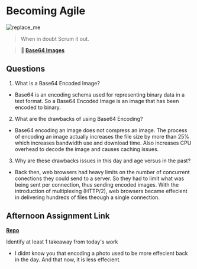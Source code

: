 # Becoming Agile

![replace_me](https://codeworks.blob.core.windows.net/public/assets/img/illustrations/placeholder.svg)

> When in doubt Scrum it out.

> **📖 [Base64 Images](https://codeworksacademy.com/fs-student-guide/resources/wk8-9/06-Base64)**

## Questions

1. What is a Base64 Encoded Image?
- Base64 is an encoding schema used for representing binary data in a text format. So a Base64 Encoded Image is an image that has been encoded to binary. 

2. What are the drawbacks of using Base64 Encoding?
- Base64 encoding an image does not compress an image. The process of encoding an image actually increases the file size by more than 25% which increases bandwidth use and download time. Also increases CPU overhead to decode the image and causes caching issues. 

3. Why are these drawbacks issues in this day and age versus in the past?
- Back then, web browsers had heavy limits on the number of concurrent conections they could send to a server. So they had to limit what was being sent per connection, thus sending encoded images. With the introduction of multiplexing (HTTP/2), web browsers became effecient in delivering hundreds of files theough a single connection. 

## Afternoon Assignment Link

**[Repo](https://github.com/josuehdz0/<ASSIGNMENT_REPO>)**

Identify at least 1 takeaway from today's work
- I didnt know you that encoding a photo used to be more effecient back in the day. And that now, it is less effecient. 